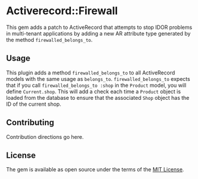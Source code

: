# Activerecord::Firewall

This gem adds a patch to ActiveRecord that attempts to stop IDOR 
problems in multi-tenant applications by adding a new AR attribute
type generated by the method `firewalled_belongs_to`. 

## Usage

This plugin adds a method `firewalled_belongs_to` to all ActiveRecord 
models with the same usage as `belongs_to`. `firewalled_belongs_to` expects
that if you call `firewalled_belongs_to :shop` in the `Product` model, you will define `Current.shop`. This will add a check each time a `Product` 
object is loaded from the database to ensure that the associated `Shop` object
has the ID of the current shop.

## Contributing
Contribution directions go here.

## License
The gem is available as open source under the terms of the [MIT License](http://opensource.org/licenses/MIT).
